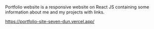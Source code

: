 Portfolio website is a responsive website on React JS containing some information about me and my projects with links.

https://portfolio-site-seven-dun.vercel.app/
